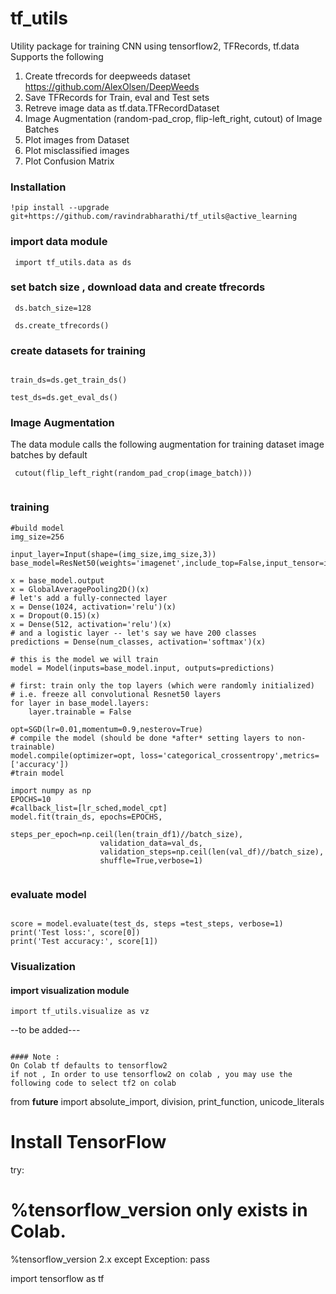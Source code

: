 # tf_utils
Utility package for training CNN using tensorflow2, TFRecords, tf.data
Supports the following
1. Create tfrecords for deepweeds dataset https://github.com/AlexOlsen/DeepWeeds
2. Save TFRecords for Train, eval and Test sets 
3. Retreve image data as tf.data.TFRecordDataset
4. Image Augmentation (random-pad_crop, flip-left_right, cutout) of Image Batches
5. Plot images from Dataset 
6. Plot misclassified images 
7. Plot Confusion Matrix

### Installation
```
!pip install --upgrade git+https://github.com/ravindrabharathi/tf_utils@active_learning
```
 

### import data module
```
 import tf_utils.data as ds
```

### set batch size , download data and create tfrecords

```
 ds.batch_size=128

 ds.create_tfrecords()
 ```

### create datasets for training 
```

train_ds=ds.get_train_ds()

test_ds=ds.get_eval_ds()
```
### Image Augmentation
The data module calls the following augmentation for training dataset image batches by default 

```
 cutout(flip_left_right(random_pad_crop(image_batch)))
 
``` 
  
### training
```
#build model 
img_size=256
  
input_layer=Input(shape=(img_size,img_size,3))
base_model=ResNet50(weights='imagenet',include_top=False,input_tensor=input_layer)

x = base_model.output
x = GlobalAveragePooling2D()(x)
# let's add a fully-connected layer
x = Dense(1024, activation='relu')(x)
x = Dropout(0.15)(x)
x = Dense(512, activation='relu')(x)
# and a logistic layer -- let's say we have 200 classes
predictions = Dense(num_classes, activation='softmax')(x)

# this is the model we will train
model = Model(inputs=base_model.input, outputs=predictions)

# first: train only the top layers (which were randomly initialized)
# i.e. freeze all convolutional Resnet50 layers
for layer in base_model.layers:
    layer.trainable = False

opt=SGD(lr=0.01,momentum=0.9,nesterov=True)
# compile the model (should be done *after* setting layers to non-trainable)
model.compile(optimizer=opt, loss='categorical_crossentropy',metrics=['accuracy'])
#train model 

import numpy as np
EPOCHS=10
#callback_list=[lr_sched,model_cpt]
model.fit(train_ds, epochs=EPOCHS, 
                        steps_per_epoch=np.ceil(len(train_df1)//batch_size), 
                    validation_data=val_ds,
                    validation_steps=np.ceil(len(val_df)//batch_size), 
                    shuffle=True,verbose=1)
          
```
### evaluate model 
```

score = model.evaluate(test_ds, steps =test_steps, verbose=1)
print('Test loss:', score[0])
print('Test accuracy:', score[1])
```

### Visualization 

#### import visualization module
```
import tf_utils.visualize as vz
```
--to be added---

```

#### Note : 
On Colab tf defaults to tensorflow2 
if not , In order to use tensorflow2 on colab , you may use the following code to select tf2 on colab
```
from __future__ import absolute_import, division, print_function, unicode_literals

# Install TensorFlow
try:
  # %tensorflow_version only exists in Colab.
  %tensorflow_version 2.x
except Exception:
  pass

import tensorflow as tf

```


